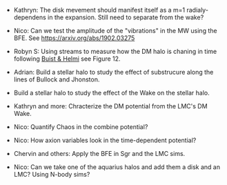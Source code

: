 - Kathryn: The disk mevement should manifest itself as a m=1 radialy-dependens in the expansion. Still need to separate from the wake?

- Nico: Can we test the amplitude of the "vibrations" in the MW using the BFE. See https://arxiv.org/abs/1902.03275
- Robyn S: Using streams to measure how the DM halo is chaning in time following [Buist & Helmi](https://arxiv.org/abs/1504.00008) see Figure 12.

- Adrian: Build a stellar halo to study the effect of substrucure along the lines of Bullock and Jhonston.
- Build a stellar halo to study the effect of the Wake on the stellar halo.
- Kathryn and more: Chracterize the DM potential from the LMC's DM Wake. 
- Nico: Quantify Chaos in the combine potential?
- Nico: How axion variables look in the time-dependent potential?
- Chervin and others: Apply the BFE in Sgr and the LMC sims.
- Nico: Can we take one of the aquarius halos and add them a disk and an LMC? Using N-body sims? 
